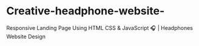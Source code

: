 # Creative-headphone-website-
Responsive Landing Page Using HTML CSS &amp; JavaScript 🎧 | Headphones Website Design
